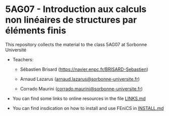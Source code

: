 # 5AG07 - Introduction aux calculs non linéaires de structures par éléments finis

This repository collects the material to the class 5AG07 at Sorbonne Université

* Teachers:

    * Sébastien Brisard (https://navier.enpc.fr/BRISARD-Sebastien)

    * Arnaud Lazarus (arnaud.lazarus@sorbonne-universite.fr)

    * Corrado Maurini (corrado.maurini@sorbonne-universite.fr)

* You can find some links to online resources in the file [LINKS.md](LINKS.md)

* You can find insdication on how to install and use FEniCS in [INSTALL.md](INSTALL.md)


